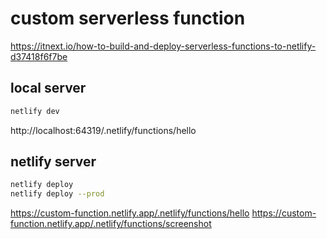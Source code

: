 # custom serverless function

https://itnext.io/how-to-build-and-deploy-serverless-functions-to-netlify-d37418f6f7be


## local server
```bash
netlify dev
```

http://localhost:64319/.netlify/functions/hello


## netlify server

```bash
netlify deploy 
netlify deploy --prod
```

https://custom-function.netlify.app/.netlify/functions/hello
https://custom-function.netlify.app/.netlify/functions/screenshot

